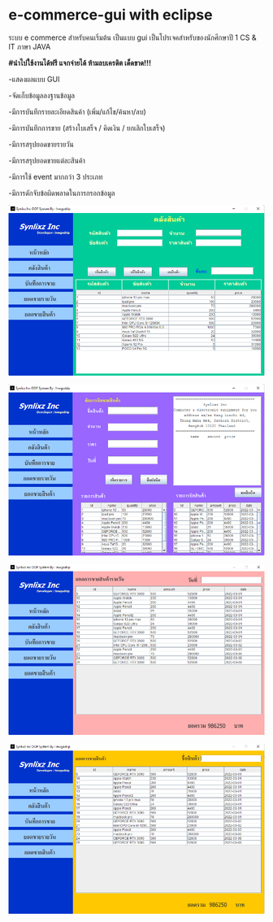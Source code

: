 # e-commerce-gui with eclipse
ระบบ e commerce สำหรับคนเริ่มต้น เป็นแบบ gui เป็นโปรเจคสำหรับของนักศึกษาปี 1 CS &amp; IT ภาษา JAVA

**#นำไปใช้งานได้ฟรี แจกจ่ายได้ ห้ามลบเครดิต เด็ดขาด!!!**

-แสดงผลแบบ GUI

-จัดเก็บข้อมูลลงฐานข้อมูล

-มีการบันทึกรายละเอียดสินค้า (เพิ่ม/แก้ไข/ค้นหา/ลบ)

-มีการบันทึกการขาย (สร้างใบเสร็จ / คิดเงิน / ยกเลิกใบเสร็จ)

-มีการสรุปยอดขายรายวัน

-มีการสรุปยอดขายแต่ละสินค้า

-มีการใช้ event มากกว่า 3 ประเภท

-มีการดักจับข้อผิดพลาดในการกรอกข้อมูล

![JAVA-PROJECT-IMG](https://github.com/danunai1993/e-commerce-gui/blob/main/img%20project/1.png)

![JAVA-PROJECT-IMG](https://github.com/danunai1993/e-commerce-gui/blob/main/img%20project/2.png)

![JAVA-PROJECT-IMG](https://github.com/danunai1993/e-commerce-gui/blob/main/img%20project/3.png)

![JAVA-PROJECT-IMG](https://github.com/danunai1993/e-commerce-gui/blob/main/img%20project/4.png)
